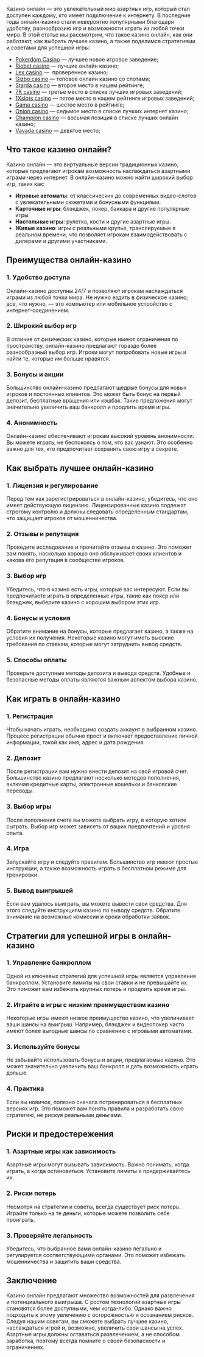 Казино онлайн — это увлекательный мир азартных игр, который стал доступен каждому, кто имеет подключение к интернету. В последние годы онлайн-казино стали невероятно популярными благодаря удобству, разнообразию игр и возможности играть из любой точки мира. В этой статье мы рассмотрим, что такое казино онлайн, как они работают, как выбрать лучшее казино, а также поделимся стратегиями и советами для успешной игры.

* [Pokerdom Casino](https://brandplay.link/FwVc4f) — лучшее новое игровое заведение;
* [Riobet casino](https://brandplay.link/TnjsxFvH) — лучшие онлайн казино;
* [Lex casino](https://brandplay.link/VMqNXPFs) —  проверенное казино;
* [Gizbo casino](https://brandplay.link/rvzLrVLp) — топовое онлайн казино со слотами;
* [Starda casino](https://brandplay.link/HDcDrxLk) — второе место в нашем рейтинге;
* [7K casino](https://brandplay.link/dd46bNgD) — третье место в списке лучших игровых заведений;
* [1Xslots casino](https://brandplay.link/J2ZbqMPZ) — пятое место в нашем рейтинге игровых заведений;
* [Gama casino](https://brandplay.link/RD52jZbL) — шестое место в рейтинге;
* [Onion casino](https://brandplay.link/8LcS6Djb) — седьмое место в списке лучших интернет казино;
* [Champion casino](https://temon-gter.cfd/go/9n8?p56190p303844p3509t17502) — восьмая позиция в списке лучших онлайн казино;
* [Vavada casino](https://vavadapartner.pro/?promo=75590753-cc8b-4c4a-8d71-99b7a2293439-jud\&target=register) — девятое место;

## Что такое казино онлайн?

Казино онлайн — это виртуальные версии традиционных казино, которые предлагают игрокам возможность наслаждаться азартными играми через интернет. В онлайн-казино можно найти широкий выбор игр, таких как:

* **Игровые автоматы**: от классических до современных видео-слотов с увлекательными сюжетами и бонусными функциями.
* **Карточные игры**: блэкджек, покер, баккара и другие популярные игры.
* **Настольные игры**: рулетка, кости и другие азартные игры.
* **Живые казино**: игры с реальными крупье, транслируемые в реальном времени, что позволяет игрокам взаимодействовать с дилерами и другими участниками.

## Преимущества онлайн-казино

### 1. Удобство доступа

Онлайн-казино доступны 24/7 и позволяют игрокам наслаждаться играми из любой точки мира. Не нужно ездить в физическое казино; все, что нужно, — это компьютер или мобильное устройство с интернет-соединением.

### 2. Широкий выбор игр

В отличие от физических казино, которые имеют ограничения по пространству, онлайн-казино предлагают гораздо более разнообразный выбор игр. Игроки могут попробовать новые игры и найти те, которые им больше нравятся.

### 3. Бонусы и акции

Большинство онлайн-казино предлагают щедрые бонусы для новых игроков и постоянных клиентов. Это может быть бонус на первый депозит, бесплатные вращения или кэшбэк. Такие предложения могут значительно увеличить ваш банкролл и продлить время игры.

### 4. Анонимность

Онлайн-казино обеспечивают игрокам высокий уровень анонимности. Вы можете играть, не беспокоясь о том, что вас узнают. Это особенно важно для тех, кто предпочитает сохранять свою игру в секрете.

## Как выбрать лучшее онлайн-казино

### 1. Лицензия и регулирование

Перед тем как зарегистрироваться в онлайн-казино, убедитесь, что оно имеет действующую лицензию. Лицензированные казино подлежат строгому контролю и должны следовать определенным стандартам, что защищает игроков от мошенничества.

### 2. Отзывы и репутация

Проведите исследование и прочитайте отзывы о казино. Это поможет вам понять, насколько хорошо оно обслуживает своих клиентов и какова его репутация в сообществе игроков.

### 3. Выбор игр

Убедитесь, что в казино есть игры, которые вас интересуют. Если вы предпочитаете играть в определенные игры, такие как покер или блэкджек, выберите казино с хорошим выбором этих игр.

### 4. Бонусы и условия

Обратите внимание на бонусы, которые предлагает казино, а также на условия их получения. Некоторые казино могут иметь высокие требования по ставкам, которые могут затруднить вывод средств.

### 5. Способы оплаты

Проверьте доступные методы депозита и вывода средств. Удобные и безопасные методы оплаты являются важным аспектом выбора казино.

## Как играть в онлайн-казино

### 1. Регистрация

Чтобы начать играть, необходимо создать аккаунт в выбранном казино. Процесс регистрации обычно прост и включает предоставление личной информации, такой как имя, адрес и дата рождения.

### 2. Депозит

После регистрации вам нужно внести депозит на свой игровой счет. Большинство казино предлагают несколько методов пополнения, включая кредитные карты, электронные кошельки и банковские переводы.

### 3. Выбор игры

После пополнения счета вы можете выбрать игру, в которую хотите сыграть. Выбор игр может зависеть от ваших предпочтений и уровня опыта.

### 4. Игра

Запускайте игру и следуйте правилам. Большинство игр имеют простые инструкции, а также возможность играть в бесплатном режиме для тренировки.

### 5. Вывод выигрышей

Если вам удалось выиграть, вы можете вывести свои средства. Для этого следуйте инструкциям казино по выводу средств. Обратите внимание на возможные комиссии и сроки обработки заявок.

## Стратегии для успешной игры в онлайн-казино

### 1. Управление банкроллом

Одной из ключевых стратегий для успешной игры является управление банкроллом. Установите лимиты на свои ставки и не превышайте их. Это поможет вам избежать крупных потерь и продлить время игры.

### 2. Играйте в игры с низким преимуществом казино

Некоторые игры имеют низкое преимущество казино, что увеличивает ваши шансы на выигрыш. Например, блэкджек и видеопокер часто имеют более выгодные шансы по сравнению с игровыми автоматами.

### 3. Используйте бонусы

Не забывайте использовать бонусы и акции, предлагаемые казино. Это может значительно увеличить ваш банкролл и дать возможность играть дольше.

### 4. Практика

Если вы новичок, полезно сначала потренироваться в бесплатных версиях игр. Это поможет вам понять правила и разработать свою стратегию, не рискуя реальными деньгами.

## Риски и предостережения

### 1. Азартные игры как зависимость

Азартные игры могут вызывать зависимость. Важно понимать, когда играть, а когда остановиться. Установите лимиты и придерживайтесь их.

### 2. Риски потерь

Несмотря на стратегии и советы, всегда существует риск потерь. Играйте только на те деньги, которые можете позволить себе проиграть.

### 3. Проверяйте легальность

Убедитесь, что выбранное вами онлайн-казино легально и регулируется соответствующими органами. Это поможет избежать мошенничества и защитить ваши средства.

## Заключение

Казино онлайн предлагают множество возможностей для развлечения и потенциального выигрыша. С ростом технологий азартные игры становятся более доступными, чем когда-либо. Однако важно подходить к этому увлечению с осторожностью и осознанием рисков. Следуя нашим советам, вы сможете выбрать лучшее казино, наслаждаться игрой и, возможно, увеличить свои шансы на успех. Азартные игры должны оставаться развлечением, а не способом заработка, поэтому всегда помните о своей безопасности и ограничениях.
